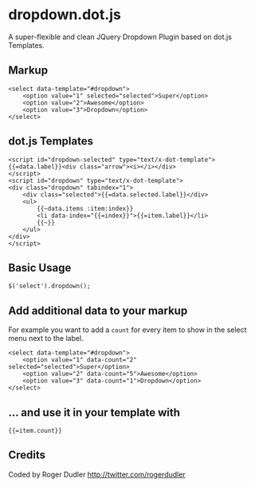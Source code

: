 # dropdown.dot.js

A super-flexible and clean JQuery Dropdown Plugin based on dot.js Templates.

## Markup

    <select data-template="#dropdown">
        <option value="1" selected="selected">Super</option>
        <option value="2">Awesome</option>
        <option value="3">Dropdown</option>
    </select>

## dot.js Templates

    <script id="dropdown-selected" type="text/x-dot-template">
    {{=data.label}}<div class="arrow"><i></i></div>
    </script>
    <script id="dropdown" type="text/x-dot-template">
    <div class="dropdown" tabindex="1">
        <div class="selected">{{=data.selected.label}}</div>
        <ul>
            {{~data.items :item:index}}
            <li data-index="{{=index}}">{{=item.label}}</li>
            {{~}}
        </ul>
    </div>
    </script>

## Basic Usage

    $('select').dropdown();

## Add additional data to your markup #

For example you want to add a ```count``` for every item to show in the select menu next to the label.

    <select data-template="#dropdown">
        <option value="1" data-count="2" selected="selected">Super</option>
        <option value="2" data-count="5">Awesome</option>
        <option value="3" data-count="1">Dropdown</option>
    </select>

## ... and use it in your template with

    {{=item.count}}

## Credits

Coded by Roger Dudler
http://twitter.com/rogerdudler